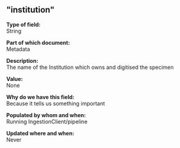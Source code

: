 ## "institution"

**Type of field:**  
String  

**Part of which document:**  
Metadata

**Description:**  
The name of the Institution which owns and digitised the specimen

**Value:**  
None

**Why do we have this field:**  
Because it tells us something important  

**Populated by whom and when:**  
Running IngestionClient/pipeline

**Updated where and when:**  
Never
